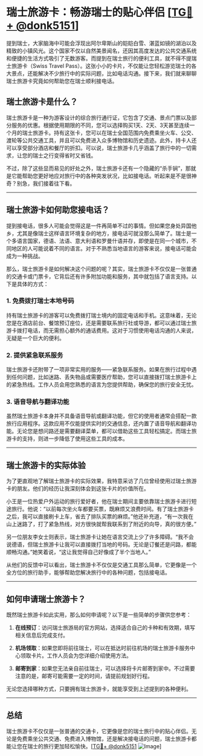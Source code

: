 # 瑞士旅游卡：畅游瑞士的贴心伴侣 [[TG💪+ @donk5151](https://t.me/s/donk5151)]

提到瑞士，大家脑海中可能会浮现出阿尔卑斯山的皑皑白雪、湛蓝如镜的湖泊以及精致的小镇风光。这个国家不仅以自然美景闻名，还因其高度发达的公共交通系统和便捷的生活方式吸引了无数游客。而提到在瑞士旅行的便利工具，就不得不提瑞士旅游卡（Swiss Travel Pass）。这张小小的卡片，不仅能让您轻松游览瑞士的各大景点，还能解决不少旅行中的实际问题，比如电话沟通。接下来，我们就来聊聊瑞士旅游卡究竟如何帮助您在瑞士顺利接电话。

## 瑞士旅游卡是什么？

瑞士旅游卡是一种为游客设计的综合旅行通行证，它包含了交通、景点门票以及部分服务的优惠。根据使用期限的不同，您可以选择购买1天、2天、3天甚至连续一个月的瑞士旅游卡。持有这张卡，您可以在瑞士全国范围内免费乘坐火车、公交、渡轮等公共交通工具，并且可以免费进入众多博物馆和历史遗迹。此外，持卡人还可以享受部分酒店和餐厅的折扣。可以说，瑞士旅游卡几乎涵盖了旅行中的一切需求，让您的瑞士之行变得省时又省钱。

不过，除了这些显而易见的好处之外，瑞士旅游卡还有一个隐藏的“杀手锏”，那就是它能帮助您更好地应对旅行中的各种突发状况，比如接电话。听起来是不是很神奇？别急，我们接着往下看。

---

## 瑞士旅游卡如何助您接电话？

提到接电话，很多人可能会觉得这是一件再简单不过的事情。但如果您身处异国他乡，尤其是像瑞士这样语言环境复杂的地方，接电话可就没那么简单了。瑞士是一个多语言国家，德语、法语、意大利语和罗曼什语并存，即使是在同一个城市，不同地区的人可能说着不同的语言。对于不熟悉当地语言的游客来说，接电话可能会成为一种挑战。

那么，瑞士旅游卡是如何解决这个问题的呢？其实，瑞士旅游卡不仅仅是一张普通的交通卡或门票卡，它背后还有许多附加功能和服务，其中就包括了语言支持。以下是具体的方式：

### 1. **免费拨打瑞士本地号码**
持有瑞士旅游卡的游客可以免费拨打瑞士境内的固定电话和手机。这意味着，无论您是在酒店前台、餐馆预订座位，还是需要联系旅行社或导游，都可以通过瑞士旅游卡拨打电话，而无需担心额外的通话费用。这对于习惯使用电话沟通的人来说，无疑是一个巨大的便利。

### 2. **提供紧急联系服务**
瑞士旅游卡还附带了一项非常实用的服务——紧急联系服务。如果在旅行过程中遇到任何问题，比如迷路、丢失物品或需要医疗帮助，您可以直接拨打瑞士旅游卡上的紧急热线。工作人员会用您熟悉的语言为您提供帮助，确保您的旅行安全无忧。

### 3. **语音导航与翻译功能**
虽然瑞士旅游卡本身并不具备语音导航或翻译功能，但它的使用者通常会搭配一款旅行应用程序。这款应用不仅能提供实时的交通信息，还内置了语音导航和翻译功能。无论您是想问路还是需要翻译菜单，都可以借助这些工具轻松搞定。而瑞士旅游卡的支持，则进一步降低了使用这些工具的成本。

---

## 瑞士旅游卡的实际体验

为了更直观地了解瑞士旅游卡的实际效果，我特意采访了几位曾经使用过瑞士旅游卡的朋友。他们的经历让我深刻体会到这张卡片的价值所在。

小王是一位热爱户外运动的旅行爱好者，他在瑞士期间主要依靠瑞士旅游卡进行短途旅行。他说：“以前每次坐火车都要买票，既麻烦又浪费时间。有了瑞士旅游卡之后，我可以直接刷卡上车，省去了排队买票的麻烦。”他还补充道，“有一次我在山上迷路了，打了紧急热线，对方很快就帮我联系到了附近的向导，真的很方便。”

另一位朋友李女士则表示，瑞士旅游卡让她在语言交流上少了许多障碍。“我不会说德语，但瑞士旅游卡让我可以直接拨打当地的号码。无论是订餐还是问路，都能顺畅沟通。”她笑着说，“这让我觉得自己好像成了半个当地人。”

从他们的反馈中可以看出，瑞士旅游卡不仅仅是交通工具那么简单，它更像是一个全方位的旅行助手，能够帮助您解决旅行中的各种问题，包括接电话。

---

## 如何申请瑞士旅游卡？

既然瑞士旅游卡如此实用，那么如何申请呢？以下是一些简单的步骤供您参考：

1. **在线预订**：访问瑞士旅游局的官方网站，选择适合自己的卡种和有效期，填写相关信息后完成支付。
   
2. **机场领取**：如果您即将前往瑞士，可以在抵达时前往机场的瑞士旅游卡服务中心领取卡片。工作人员会为您详细介绍使用方法。

3. **邮寄到家**：如果您无法亲自前往瑞士，可以选择将卡片邮寄到家中。不过需要注意的是，邮寄可能需要一定的时间，请提前规划好行程。

无论您选择哪种方式，只要拥有瑞士旅游卡，就能享受到上述提到的各种便利。

---

## 总结

瑞士旅游卡不仅仅是一张普通的交通卡，它更像是您的瑞士旅行中的贴心伴侣。无论是免费乘坐公共交通、免费进入博物馆，还是解决接电话的问题，瑞士旅游卡都能让您在瑞士的旅行更加轻松愉快。[[TG💪+ @donk5151](https://t.me/s/donk5151) ![Image](https://i.postimg.cc/rwNCRYN7/Snipaste-2025-04-30-17-27-05.png)]